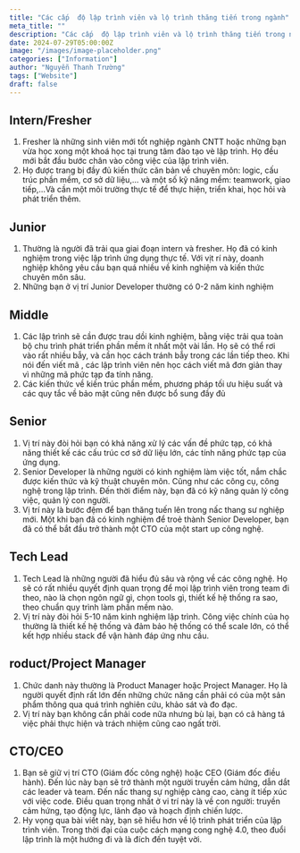 ```yaml
---
title: "Các cấp  độ lập trình viên và lộ trình thăng tiến trong ngành"
meta_title: ""
description: "Các cấp  độ lập trình viên và lộ trình thăng tiến trong ngành"
date: 2024-07-29T05:00:00Z
image: "/images/image-placeholder.png"
categories: ["Information"]
author: "Nguyễn Thanh Trường"
tags: ["Website"]
draft: false
---
```


## Intern/Fresher

1. Fresher là những sinh viên mới tốt nghiệp ngành CNTT hoặc những bạn vừa học xong một khoá học tại trung tâm đào tạo vè lập trình. Họ đều mới bắt đầu bước chân vào công việc của lập trình viên.
2. Họ được trang bị đầy đủ kiến thức căn bản về chuyên môn: logic, cấu trúc phần mềm, cơ sở dữ liệu,… và một số kỹ năng mềm: teamwork, giao tiếp,…Và cần một môi trường thực tế để thực hiện, triển khai, học hỏi và phát triển thêm.

## Junior

1. Thường là người đã trải qua giai đoạn intern và fresher. Họ đã có kinh nghiệm trong việc lập trình ứng dụng thực tế. Với vịt rí này, doanh nghiệp không yêu cầu bạn quá nhiều về kinh nghiệm và kiến thức chuyên môn sâu.
2. Những bạn ở vị trí Junior Developer thường có 0-2 năm kinh nghiệm

## Middle

1. Các lập trình sẽ cần được trau dồi kinh nghiệm, bằng việc trải qua toàn bộ chu trình phát triển phần mềm ít nhất một vài lần. Họ sẽ có thể rơi vào rất nhiều bẫy, và cần học cách tránh bẫy trong các lần tiếp theo. Khi nói đến viết mã , các lập trình viên nên học cách viết mã đơn giản thay vì những mã phức tạp đa tính năng.
2. Các kiến thức về kiến trúc phần mềm, phương pháp tối ưu hiệu suất và các quy tắc về bảo mật cũng nên được bổ sung đầy đủ

## Senior

1. Vị trí này đòi hỏi bạn có khả năng xử lý các vấn đề phức tạp, có khả năng thiết kế các cấu trúc cơ sở dữ liệu lớn, các tính năng phức tạp của ứng dụng.
2. Senior Developer là những người có kinh nghiệm làm việc tốt, nắm chắc được kiến thức và kỹ thuật chuyên môn. Cũng như các công cụ, công nghệ trong lập trình. Đến thời điểm này, bạn đã có kỹ năng quản lý công việc, quản lý con người.
3. Vị trí này là bước đệm để bạn thăng tuến lên trong nấc thang sư nghiệp mới. Một khi bạn đã có kinh nghiệm để troẻ thành Senior Developer, bạn đã có thể bắt đầu trở thành một CTO của một start up công nghệ.

## Tech Lead

1. Tech Lead là những người đã hiểu đủ sâu và rộng về các công nghệ. Họ sẽ có rất nhiều quyết định quan trọng để mọi lập trình viên trong team đi theo, nào là chọn ngôn ngữ gì, chọn tools gì, thiết kế hệ thống ra sao, theo chuẩn quy trình làm phần mềm nào.
2. Vị trí này đòi hỏi 5-10 năm kinh nghiệm lập trình. Công việc chính của họ thường là thiết kế hệ thống và đảm bảo hệ thống có thể scale lớn, có thể kết hợp nhiều stack để vận hành đáp ứng nhu cầu.

## roduct/Project Manager

1. Chức danh này thường là Product Manager hoặc Project Manager. Họ là người quyết định rất lớn đến những chức năng cần phải có của một sản phẩm thông qua quá trình nghiên cứu, khảo sát và đo đạc.
2. Vị trí này bạn không cần phải code nữa nhưng bù lại, bạn có cả hàng tá việc phải thực hiện và trách nhiệm cũng cao ngất trời.

## CTO/CEO

1. Bạn sẽ giữ vị trí CTO (Giám đốc công nghệ) hoặc CEO (Giám đốc điều hành). Đến lúc này bạn sẽ trở thành một người truyền cảm hứng, dẫn dắt các leader và team. Đến nấc thang sự nghiệp càng cao, càng ít tiếp xúc với việc code. Điều quan trọng nhất ở vi trí này là về con người: truyền cảm hứng, tạo động lực, lãnh đạo và hoạch định chiến lược.
2. Hy vọng qua bài viết này, bạn sẽ hiểu hơn về lộ trình phát triển của lập trình viên. Trong thời đại của cuộc cách mạng cong nghệ 4.0, theo đuổi lập trình là một hướng đi và là đích đến tuyệt vời.
